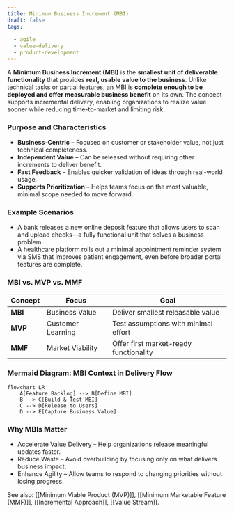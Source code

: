 ```yaml
---
title: Minimum Business Increment (MBI)  
draft: false  
tags:  
    
  - agile  
  - value-delivery  
  - product-development  
---
```


A **Minimum Business Increment (MBI)** is the **smallest unit of deliverable functionality** that provides **real, usable value to the business**. Unlike technical tasks or partial features, an MBI is **complete enough to be deployed and offer measurable business benefit** on its own. The concept supports incremental delivery, enabling organizations to realize value sooner while reducing time-to-market and limiting risk.

### **Purpose and Characteristics**
- **Business-Centric** – Focused on customer or stakeholder value, not just technical completeness.
- **Independent Value** – Can be released without requiring other increments to deliver benefit.
- **Fast Feedback** – Enables quicker validation of ideas through real-world usage.
- **Supports Prioritization** – Helps teams focus on the most valuable, minimal scope needed to move forward.

### **Example Scenarios**
- A bank releases a new online deposit feature that allows users to scan and upload checks—a fully functional unit that solves a business problem.
- A healthcare platform rolls out a minimal appointment reminder system via SMS that improves patient engagement, even before broader portal features are complete.

### **MBI vs. MVP vs. MMF**
| Concept | Focus              | Goal                                |
|--------|--------------------|-------------------------------------|
| **MBI** | Business Value     | Deliver smallest releasable value   |
| **MVP** | Customer Learning  | Test assumptions with minimal effort|
| **MMF** | Market Viability   | Offer first market-ready functionality|

### **Mermaid Diagram: MBI Context in Delivery Flow**
```mermaid
flowchart LR
    A[Feature Backlog] --> B[Define MBI]
    B --> C[Build & Test MBI]
    C --> D[Release to Users]
    D --> E[Capture Business Value]
```

### Why MBIs Matter

- Accelerate Value Delivery – Help organizations release meaningful updates faster.
- Reduce Waste – Avoid overbuilding by focusing only on what delivers business impact.
- Enhance Agility – Allow teams to respond to changing priorities without losing progress.

See also: [[Minimum Viable Product (MVP)]], [[Minimum Marketable Feature (MMF)]], [[Incremental Approach]], [[Value Stream]].